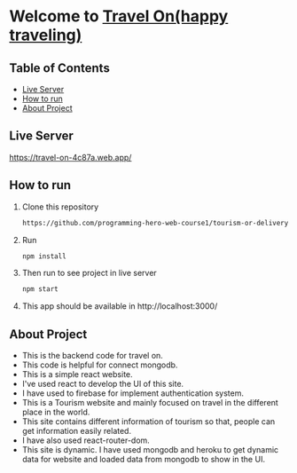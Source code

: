 # Welcome to <a href="https://travel-on-4c87a.web.app/">Travel On(happy traveling)</a>


## Table of Contents

- [Live Server](#live-server)
- [How to run](#how-to-run)
- [About Project](#about-project)

## Live Server

https://travel-on-4c87a.web.app/

## How to run

1. Clone this repository
   
   ```sh
   https://github.com/programming-hero-web-course1/tourism-or-delivery-website-server-side-rownok420
   ```

2. Run
   
    ```sh
    npm install
    ```
   
3. Then run to see project in live server
   
   ```sh
   npm start
   ```
   
4. This app should be available in http://localhost:3000/

## About Project

- This is the backend code for travel on.
- This code is helpful for connect mongodb.
- This is a simple react website.
- I've used react to develop the UI of this site.
- I have used to firebase for implement authentication system.
- This is a Tourism website and mainly focused on travel in the different place in the world.
- This site contains different information of tourism so that, people can get information easily related.
- I have also used react-router-dom.
- This site is dynamic. I have used mongodb and heroku to get dynamic data for website and loaded data from mongodb to show in the UI.
